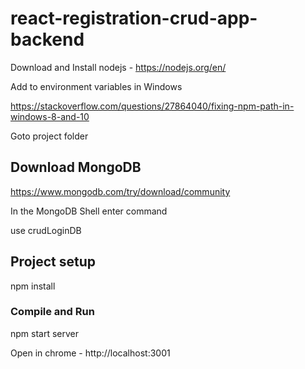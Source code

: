 # react-registration-crud-app-backend


Download and Install nodejs - https://nodejs.org/en/

Add to environment variables in Windows

https://stackoverflow.com/questions/27864040/fixing-npm-path-in-windows-8-and-10

Goto project folder

## Download MongoDB
https://www.mongodb.com/try/download/community

In the MongoDB Shell enter command

use crudLoginDB

## Project setup
npm install

### Compile and Run
npm start server

Open in chrome - http://localhost:3001


